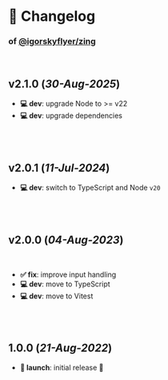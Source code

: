 # 📒 Changelog

### of [@igorskyflyer/zing](https://github.com/igorskyflyer/npm-zing)

<br>

## v2.1.0 (*30-Aug-2025*)

- **💻 dev**: upgrade Node to >= v22
- **💻 dev**: upgrade dependencies

<br>
<br>

## v2.0.1 (*11-Jul-2024*)

- **💻 dev**: switch to TypeScript and Node `v20`

<br>
<br>

## v2.0.0 (*04-Aug-2023*)

<br>

- **✅ fix**: improve input handling
- **💻 dev**: move to TypeScript
- **💻 dev**: move to Vitest

<br>
<br>

## 1.0.0 (*21-Aug-2022*)

- **🚀 launch**: initial release 🎉
